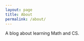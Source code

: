 ```yaml
---
layout: page
title: About
permalink: /about/
---
```


<!-- ## About -->

A blog about learning Math and CS.